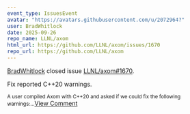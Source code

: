 ```yaml
---
event_type: IssuesEvent
avatar: "https://avatars.githubusercontent.com/u/2072964?"
user: BradWhitlock
date: 2025-09-26
repo_name: LLNL/axom
html_url: https://github.com/LLNL/axom/issues/1670
repo_url: https://github.com/LLNL/axom
---
```


<a href='https://github.com/BradWhitlock' target='_blank'>BradWhitlock</a> closed issue <a href='https://github.com/LLNL/axom/issues/1670' target='_blank'>LLNL/axom#1670</a>.

<p>Fix reported C++20 warnings.</p><small>A user compiled Axom with C++20 and asked if we could fix the following warnings:...</small><a href='https://github.com/LLNL/axom/issues/1670' target='_blank'>View Comment</a>